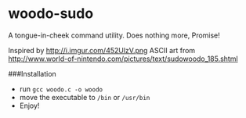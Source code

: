 # woodo-sudo
A tongue-in-cheek command utility. Does nothing more, Promise!

Inspired by http://i.imgur.com/452UlzV.png
ASCII art from http://www.world-of-nintendo.com/pictures/text/sudowoodo_185.shtml

###Installation
* run `gcc woodo.c -o woodo`
* move the executable to `/bin` or `/usr/bin`
* Enjoy!
